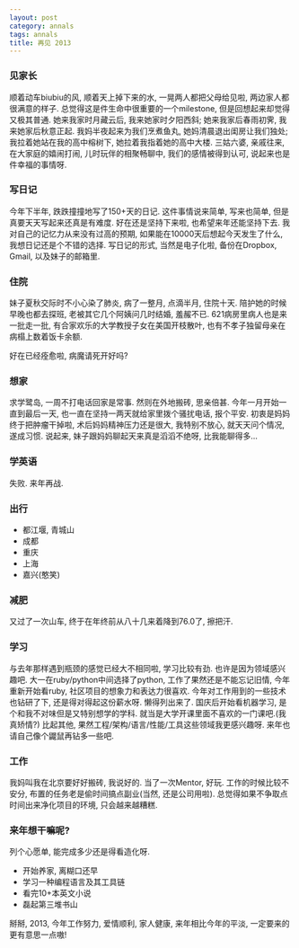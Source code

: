 ```yaml
---
layout: post
category: annals
tags: annals
title: 再见 2013
---
```



### 见家长

顺着动车biubiu的风, 顺着天上掉下来的水, 一晃两人都把父母给见啦, 两边家人都很满意的样子.
总觉得这是件生命中很重要的一个milestone, 但是回想起来却觉得又极其普通.
她来我家时月藏云后, 我来她家时夕阳西斜;
她来我家后春雨初霁, 我来她家后秋意正起.
我妈半夜起来为我们烹煮鱼丸, 她妈清晨退出闺房让我们独处;
我拉着她站在我的高中榕树下, 她拉着我指着她的高中大楼.
三姑六婆, 亲戚往来, 在大家庭的嬉闹打闹, 儿时玩伴的相聚畅聊中, 我们的感情被得到认可, 说起来也是件幸福的事情呀.

### 写日记

今年下半年, 跌跌撞撞地写了150+天的日记.
这件事情说来简单, 写来也简单, 但是真要天天写起来还真是有难度.
好在还是坚持下来啦, 也希望来年还能坚持下去.
我对自己的记忆力从来没有过高的预期, 如果能在10000天后想起今天发生了什么, 我想日记还是个不错的选择.
写日记的形式, 当然是电子化啦, 备份在Dropbox, Gmail, 以及妹子的邮箱里.

### 住院

妹子夏秋交际时不小心染了肺炎, 病了一整月, 点滴半月, 住院十天.
陪护她的时候早晚也都去探班, 老被其它几个阿姨问几时结婚, 羞赧不已.
621病房里病人也是来一批走一批, 有合家欢乐的大学教授子女在美国开枝散叶, 也有不孝子独留母亲在病榻上数着饭卡余额.

好在已经痊愈啦, 病魔请死开好吗?

### 想家

求学鹭岛, 一周不打电话回家是常事.
然则在外地搬砖, 思亲倍甚.
今年一月开始一直到最后一天, 也一直在坚持一两天就给家里拨个骚扰电话, 报个平安.
初衷是妈妈终于把肿瘤干掉啦, 术后妈妈精神压力还是很大, 我特别不放心, 就天天问个情况, 遂成习惯.
说起来, 妹子跟妈妈聊起天来真是滔滔不绝呀, 比我能聊得多...

### 学英语

失败.
来年再战.

### 出行

* 都江堰, 青城山
* 成都
* 重庆
* 上海
* 嘉兴(憨笑)

### 减肥

又过了一次山车, 终于在年终前从八十几来着降到76.0了, 擦把汗.

### 学习

与去年那样遇到瓶颈的感觉已经大不相同啦, 学习比较有劲.
也许是因为领域感兴趣吧.
大一在ruby/python中间选择了python, 工作了果然还是不能忘记旧情, 今年重新开始看ruby, 社区项目的想象力和表达力很喜欢.
今年对工作用到的一些技术也钻研了下, 还是得对得起这份薪水呀. 懒得列出来了.
国庆后开始看机器学习, 是个和我不对味但是又特别想学的学科. 就当是大学开课里面不喜欢的一门课吧.(我真矫情?)
比起其他, 果然工程/架构/语言/性能/工具这些领域我更感兴趣呀.
来年也请自己像个鼹鼠再钻多一些吧.

### 工作

我妈叫我在北京要好好搬砖, 我说好的.
当了一次Mentor, 好玩.
工作的时候比较不安分, 布置的任务老是偷时间搞点副业(当然, 还是公司用啦).
总觉得如果不争取点时间出来净化项目的环境, 只会越来越糟糕.

### 来年想干嘛呢?

列个心愿单, 能完成多少还是得看造化呀.

* 开始养家, 离糊口还早
* 学习一种编程语言及其工具链
* 看完10+本英文小说
* 磊起第三堆书山

掰掰, 2013, 今年工作努力, 爱情顺利, 家人健康, 来年相比今年的平淡, 一定要来的更有意思一点嗷!
